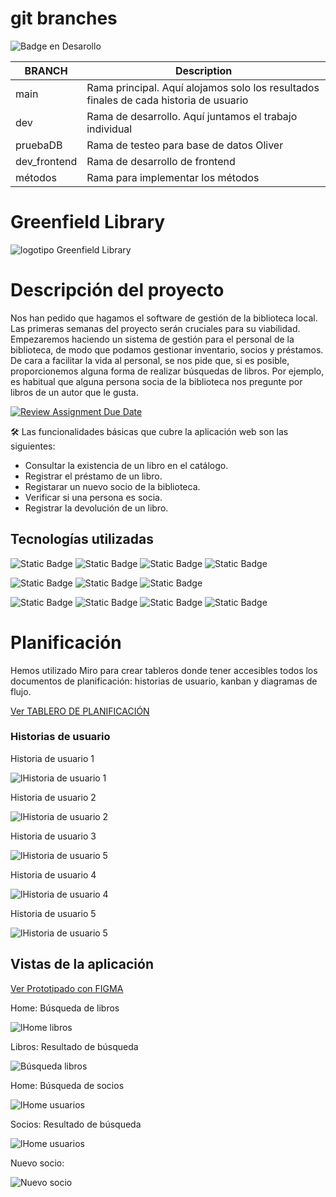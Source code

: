 # git branches
   ![Badge en Desarollo](https://img.shields.io/badge/STATUS-EN%20DESAROLLO-green)


| BRANCH   | Description                                                                           |
| -------- | ------------------------------------------------------------------------------------- |
| main     | Rama principal. Aquí alojamos solo los resultados finales de cada historia de usuario |
| dev      | Rama de desarrollo. Aquí juntamos el trabajo individual                               |
| pruebaDB | Rama de testeo para base de datos Oliver
| dev_frontend | Rama de desarrollo de frontend                                             |
| métodos  | Rama para implementar los métodos                                                     |

# Greenfield Library
![logotipo Greenfield Library](/FRONTEND/src/assets/greenfield-logo.png)

#  Descripción del proyecto
Nos han pedido que hagamos el software de gestión de la biblioteca local. Las primeras semanas del proyecto serán cruciales para su viabilidad.
Empezaremos haciendo un sistema de gestión para el personal de la biblioteca, de modo que podamos gestionar inventario, socios y préstamos.
De cara a facilitar la vida al personal, se nos pide que, si es posible, proporcionemos alguna forma de realizar búsquedas de libros. Por ejemplo, es habitual que alguna persona socia de la biblioteca nos pregunte por libros de un autor que le gusta.

[![Review Assignment Due Date](https://classroom.github.com/assets/deadline-readme-button-24ddc0f5d75046c5622901739e7c5dd533143b0c8e959d652212380cedb1ea36.svg)](https://chrome-ravioli-2d4.notion.site/Greenfield-Library-de82297c14754dcbb303cbbd07dd74bf)

🛠️ Las funcionalidades básicas que cubre la aplicación web son las siguientes:
-  Consultar la existencia de un libro en el catálogo.
- Registrar el préstamo de un libro.
- Registarar un nuevo socio de la biblioteca.
- Verificar si una persona es socia.
- Registrar la devolución de un libro.


## Tecnologías utilizadas

![Static Badge](https://img.shields.io/badge/Java-v%2017-green)
![Static Badge](https://img.shields.io/badge/Spring-v%203.2.2-green?logo=spring)
![Static Badge](https://img.shields.io/badge/PostgreSQL-v%2042.7.1-green?logo=postgresql)
![Static Badge](https://img.shields.io/badge/React-v%208.2.43-green?logo=react)

![Static Badge](https://img.shields.io/badge/BackendDep-SpringWeb-blue)
![Static Badge](https://img.shields.io/badge/BackendDep-Spring%20Boot%20Dev%20Tools-blue)
![Static Badge](https://img.shields.io/badge/BackendDep-Lombok-blue)

![Static Badge](https://img.shields.io/badge/FrontendDep-npm-red?logo=npm)
![Static Badge](https://img.shields.io/badge/FrontendDev-Vite%20v5.0.8-red?logo=vite)
![Static Badge](https://img.shields.io/badge/FrontendDep-Axios%20v.1.6.7-red?logo=axios)
![Static Badge](https://img.shields.io/badge/FrontendDep-MUI-red?logo=mui)


# Planificación
Hemos utilizado Miro para crear tableros donde tener accesibles todos los documentos de planificación: historias de usuario, kanban y diagramas de flujo.

[Ver TABLERO DE PLANIFICACIÓN ](https://miro.com/app/board/uXjVNv71U9E=/)

### Historias de usuario
Historia de usuario 1

![lHistoria de usuario 1](/FRONTEND/public/hu1.png)

Historia de usuario 2

![lHistoria de usuario 2](/FRONTEND/public/hu2.png)

Historia de usuario 3

![lHistoria de usuario 5](/FRONTEND/public/hu3.png)

Historia de usuario 4

![lHistoria de usuario 4](/FRONTEND/public/hu4.png)

Historia de usuario 5

![lHistoria de usuario 5](/FRONTEND/public/hu5.png)

## Vistas de la aplicación
[Ver Prototipado con FIGMA](https://www.figma.com/file/Nvk7bk81hVoLORHvnWpjlD/Greenfield-Library?type=design&node-id=1%3A72&mode=design&t=7EFIZMEFp571UF2c-1)

Home: Búsqueda de libros

![lHome libros](/FRONTEND/public/Vista-HOME-Libros.png)

Libros: Resultado de búsqueda

![Búsqueda libros](/FRONTEND/public/Vista-Libro-resultados.png)

Home: Búsqueda de socios

![lHome usuarios](/FRONTEND/public/Vista-HOME-Usuarioss.png)

Socios: Resultado de búsqueda

![lHome usuarios](/FRONTEND/public/Vista-Usuario-resultados.png)

Nuevo socio:

![Nuevo socio](/FRONTEND/public/Vista-NuevoUsuario.png)